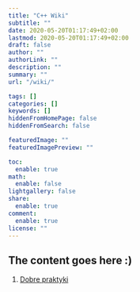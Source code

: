 ```yaml
---
title: "C++ Wiki"
subtitle: ""
date: 2020-05-20T01:17:49+02:00
lastmod: 2020-05-20T01:17:49+02:00
draft: false
author: ""
authorLink: ""
description: ""
summary: ""
url: "/wiki/"

tags: []
categories: []
keywords: []
hiddenFromHomePage: false
hiddenFromSearch: false

featuredImage: ""
featuredImagePreview: ""

toc:
  enable: true
math:
  enable: false
lightgallery: false
share:
  enable: true
comment:
  enable: true
license: ""
---
```


## The content goes here :)

<!--more-->

1. [Dobre praktyki](dobre-praktyki.md)